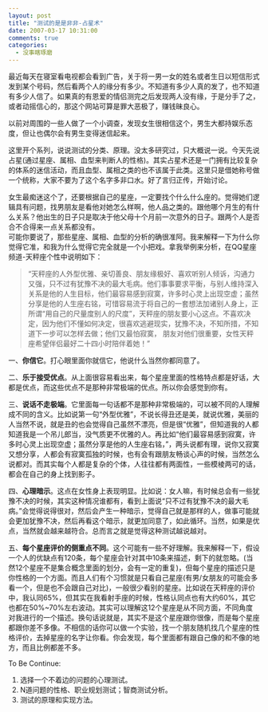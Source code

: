 ```yaml
---
layout: post
title: "测试的是是非非-占星术"
date: 2007-03-17 10:31:00
comments: true
categories:
  - 没事瞎琢磨
---
```

最近每天在寝室看电视都会看到广告，关于将一男一女的姓名或者生日以短信形式发到某个号码，然后看两个人的缘分有多少。不知道有多少人真的发了，也不知道有多少人信了。如果真的有恩爱的情侣测完之后发现两人没有缘，于是分手了之，或者动摇信心的，那这个网站可算是罪大恶极了，赚钱昧良心。

以前对周围的一些人做了一个小调查，发现女生很相信这个，男生大都持娱乐态度，但让也偶尔会有男生变得迷信起来。

这里开个系列，说说测试的分类、原理。没太多研究过，只大概说一说。今天先说占星(通过星座、属相、血型来判断人的性格)。其实占星术还是一门拥有比较复杂的体系的迷信活动，而且血型、属相之类的也不该属于此类。这里只是借她称号做一个统称，大家不要为了这个名字多非口水。好了言归正传，开始讨论。

女生最痴迷这个了，还要根据自己的星座，一定要找个什么什么座的。觉得她们逻辑具有问题，找男朋友是看他对她怎么样啊，他人品之类的。跟他哪个月生的有什么关系？他出生的日子只是取决于他父母十个月前一次意外的日子。跟两个人是否合不合得来一点关系都没有。  
可能你要说了，那些星座、属相、血型的分析的确很准阿。我来解释一下为什么你觉得它准，和我为什么觉得它完全就是一个小把戏。拿我举例来分析，在QQ星座频道-天秤座个性中说明如下：

> “天秤座的人外型优雅、亲切善良、朋友缘极好、喜欢听别人倾诉，沟通力又强，只不过有犹豫不决的最大毛病。他们事事要求平衡，与别人维持深入关系是他的人生目标，他们最容易感到寂寞，许多时心灵上出现空虚；虽然分享是他的人生座右铭，可惜容易流于将自己的一套想法加诸别人身上，正所谓“用自己的尺量度别人的尺度”，天秤座的朋友要小心这点。不喜欢决定，因为他们不懂如何决定，很喜欢逃避现实，犹豫不决，不知所措，不知道下一步可以怎样去做；他们又最怕寂寞， 朋友对他们很重要，女性天秤座希望伴侣最好二十四小时陪伴着她！”

一、**你信它**。打心眼里面你就信它，他说什么当然你都同意了。

二、**乐于接受优点**。从上面很容易看出来，每个星座里面的性格特点都是好话，大都是优点，而这些优点不是那种非常极端的优点。所以你会感觉到你有。

三、**说话不走极端**。它里面每一句话都不是那种非常极端的，可以被不同的人理解成不同的含义。比如说第一句“外型优雅”，不说长得丑还是美，就说优雅，美丽的人当然不说，就是丑的也会觉得自己虽然不漂亮，但是很“优雅”，但知道我的人都知道我是一个吊儿郎当，没气质更不优雅的人。再比如“他们最容易感到寂寞，许多时心灵上出现空虚；虽然分享是他的人生座右铭，”，两头说都有理，说你又寂寞又想分享，人都会有寂寞孤独的时候，也有会有跟朋友畅谈心声的时候，当然怎么说都对。而其实每个人都是复杂的个体，人往往都有两面性，一些模棱两可的话，都会在自己的身上找到影子。

四、**心理暗示**。这点在女性身上表现明显。比如说：女人嘛，有时候总会有一些犹豫不决的时候，其实这种情况谁都有，看到上面说“只不过有犹豫不决的最大毛病。”会觉得说得很对，然后会产生一种暗示，觉得自己就是那样的人，做事可能就会更加犹豫不决，然后再看这个暗示，就更加同意了，如此循环。当然，如果是优点，当然就会越来越符合。总而言之就是觉得这种测试越说越对。

五、**每个星座评价的侧重点不同**。这个可能有一些不好理解。我来解释一下，假设一个人的优缺点有120条，每个星座会针对其中10条来描述，剩下的就忽略。(当然12个星座不是集合概念里面的划分，会有一定的重复)，但每个星座的描述只是你性格的一个方面。而且人们有个习惯就是只看自己星座(有男/女朋友的可能会多看一个，但是也不会跟自己对比)，一般很少看别的星座。比如说在天秤座的评价中，我认同65%，但其实在我看射手座的时候，性格认同点也有大约60%，其它也都在50%~70%左右波动。其实可以理解这12个星座是从不同方面，不同角度对我进行的一个描述。换句话说就是，其实不是这个星座跟你很像，而是每个星座都跟你差不多像。不相信的话你可以做一个实验，找一个朋友随机找几个星座的性格评价，去掉星座的名字让你看。你会发现，每个里面都有跟自己像的和不像的地方，而且比例都差不多。

To Be Continue:

1. 选择一个不着边的问题的心理测试。
2. N道问题的性格、职业规划测试；智商测试分析。
3. 测试的原理和实现方法。